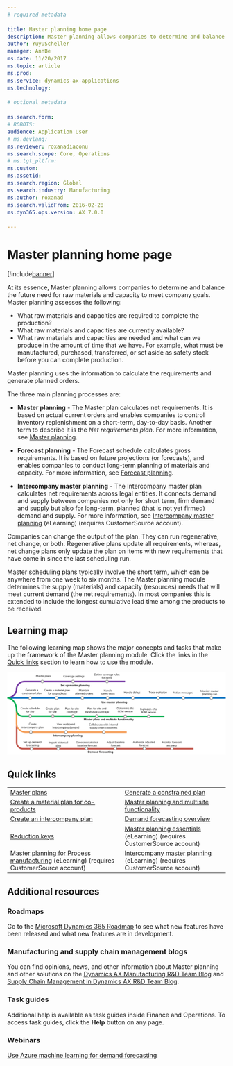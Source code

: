 ```yaml
---
# required metadata

title: Master planning home page
description: Master planning allows companies to determine and balance the future need for raw materials and capacity to meet company goals. 
author: YuyuScheller
manager: AnnBe
ms.date: 11/20/2017
ms.topic: article
ms.prod: 
ms.service: dynamics-ax-applications
ms.technology: 

# optional metadata

ms.search.form: 
# ROBOTS: 
audience: Application User
# ms.devlang: 
ms.reviewer: roxanadiaconu
ms.search.scope: Core, Operations
# ms.tgt_pltfrm: 
ms.custom: 
ms.assetid: 
ms.search.region: Global
ms.search.industry: Manufacturing
ms.author: roxanad
ms.search.validFrom: 2016-02-28
ms.dyn365.ops.version: AX 7.0.0

---
```


# Master planning home page

[!include[banner](../includes/banner.md)]


At its essence, Master planning allows companies to determine and balance the future need for raw materials and capacity to meet company goals. Master planning assesses the following: 

-  What raw materials and capacities are required to complete the production? 
-  What raw materials and capacities are currently available? 
-  What raw materials and capacities are needed and what can we produce in the amount of time that we have. For example, what must be manufactured, purchased, transferred, or set aside as safety stock before you can complete production.

Master planning uses the information to calculate the requirements and generate planned orders.

The three main planning processes are:

-  **Master planning** - The Master plan calculates net requirements. It is based on actual current orders and enables companies to control inventory replenishment on a short-term, day-to-day basis. Another term to describe it is the *Net requirements plan*. For more information, see [Master planning](master-plans.md). 

-  **Forecast planning** - The Forecast schedule calculates gross requirements. It is based on future projections (or forecasts), and enables companies to conduct long-term planning of materials and capacity. For more information, see [Forecast planning](introduction-demand-forecasting.md). 

-  **Intercompany master planning** - The Intercompany master plan calculates net requirements across legal entities. It connects demand and supply between companies not only for short term, firm demand and supply but also for long-term, planned (that is not yet firmed) demand and supply. For more information, see [Intercompany master planning](https://mbspartner.microsoft.com/AX/CourseOverview/1276) (eLearning) (requires CustomerSource account). 

Companies can change the output of the plan. They can run regenerative, net change, or both. Regenerative plans update all requirements, whereas, net change plans only update the plan on items with new requirements that have come in since the last scheduling run.

Master scheduling plans typically involve the short term, which can be anywhere from one week to six months. The Master planning module determines the supply (materials) and capacity (resources) needs that will meet current demand (the net requirements). In most companies this is extended to include the longest cumulative lead time among the products to be received.

## Learning map

The following learning map shows the major concepts and tasks that make up the framework of the Master planning module. Click the links in the [Quick links](#quick-links) section to learn how to use the module.

[![Learning map for master planning](./media/master-planning-learning-map.png)](./media/master-planning-learning-map.png)

## Quick links
|      |   |
|------|---|
|        [Master plans](master-plans.md)       |     [Generate a constrained plan](./tasks/constrained-plan.md)  |
| [Create a material plan for co-products](./tasks/create-material-plan-co-products.md)   |  [Master planning and multisite functionality](master-plan-multisite-functionality.md)  |
| [Create an intercompany plan](./tasks/create-intercompany-plan.md) | [Demand forecasting overview](introduction-demand-forecasting.md)  | 
|[Reduction keys](reduction-keys.md)| [Master planning essentials](https://mbspartner.microsoft.com/AX/CourseOverview/1275) (eLearning) (requires CustomerSource account)     |
|  [Master planning for Process manufacturing](https://mbspartner.microsoft.com/D365E/CourseOverview/1514) (eLearning) (requires CustomerSource account) | [Intercompany master planning](https://mbspartner.microsoft.com/AX/CourseOverview/1276) (eLearning) (requires CustomerSource account)|
                                  
## Additional resources

### Roadmaps
Go to the [Microsoft Dynamics 365 Roadmap](https://roadmap.dynamics.com/) to see what new features have been released and what new features are in development.

### Manufacturing and supply chain management blogs
You can find opinions, news, and other information about Master planning and other solutions on the
[Dynamics AX Manufacturing R&D Team Blog](https://blogs.msdn.microsoft.com/axmfg) and [Supply Chain Management in Dynamics AX R&D Team Blog](https://blogs.msdn.microsoft.com/dynamicsaxscm).

### Task guides
Additional help is available as task guides inside Finance and Operations. To access task guides, click the **Help** button on any page.

### Webinars
[Use Azure machine learning for demand forecasting](https://www.youtube.com/watch?v=4nQsccdFFDA&feature=youtu.be)




